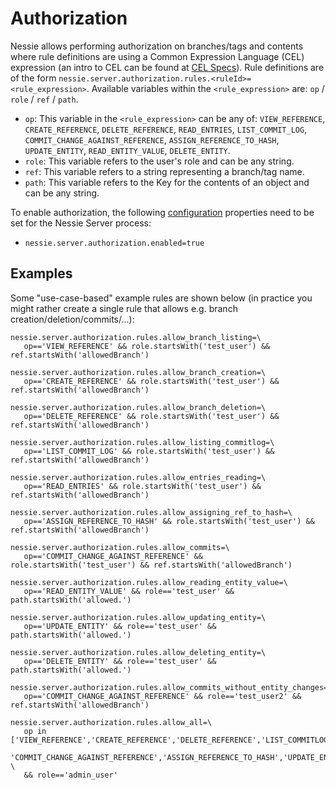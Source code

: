 # Authorization

Nessie allows performing authorization on branches/tags and contents where rule definitions are using a Common Expression Language (CEL) expression (an intro to CEL can be found at [CEL Specs](https://github.com/google/cel-spec/blob/master/doc/intro.md)).
Rule definitions are of the form `nessie.server.authorization.rules.<ruleId>=<rule_expression>`. Available variables within the `<rule_expression>` are: `op` / `role` / `ref` / `path`.

* `op`:  This variable in the `<rule_expression>` can be any of: `VIEW_REFERENCE`, `CREATE_REFERENCE`, `DELETE_REFERENCE`, `READ_ENTRIES`, `LIST_COMMIT_LOG`, `COMMIT_CHANGE_AGAINST_REFERENCE`, `ASSIGN_REFERENCE_TO_HASH`, `UPDATE_ENTITY`, `READ_ENTITY_VALUE`, `DELETE_ENTITY`.
* `role`: This variable refers to the user's role and can be any string.
* `ref`: This variable refers to a string representing a branch/tag name.
* `path`: This variable refers to the Key for the contents of an object and can be any string.

To enable authorization, the following [configuration](./configuration.md) properties need to be set
for the Nessie Server process:

* `nessie.server.authorization.enabled=true`  

## Examples

Some "use-case-based" example rules are shown below (in practice you might rather create a single rule that allows e.g. branch creation/deletion/commits/...):

```
nessie.server.authorization.rules.allow_branch_listing=\
   op=='VIEW_REFERENCE' && role.startsWith('test_user') && ref.startsWith('allowedBranch')
   
nessie.server.authorization.rules.allow_branch_creation=\
   op=='CREATE_REFERENCE' && role.startsWith('test_user') && ref.startsWith('allowedBranch')
   
nessie.server.authorization.rules.allow_branch_deletion=\
   op=='DELETE_REFERENCE' && role.startsWith('test_user') && ref.startsWith('allowedBranch')
   
nessie.server.authorization.rules.allow_listing_commitlog=\
   op=='LIST_COMMIT_LOG' && role.startsWith('test_user') && ref.startsWith('allowedBranch')
   
nessie.server.authorization.rules.allow_entries_reading=\
   op=='READ_ENTRIES' && role.startsWith('test_user') && ref.startsWith('allowedBranch')
   
nessie.server.authorization.rules.allow_assigning_ref_to_hash=\
   op=='ASSIGN_REFERENCE_TO_HASH' && role.startsWith('test_user') && ref.startsWith('allowedBranch')
   
nessie.server.authorization.rules.allow_commits=\
   op=='COMMIT_CHANGE_AGAINST_REFERENCE' && role.startsWith('test_user') && ref.startsWith('allowedBranch')
   
nessie.server.authorization.rules.allow_reading_entity_value=\
   op=='READ_ENTITY_VALUE' && role=='test_user' && path.startsWith('allowed.')
   
nessie.server.authorization.rules.allow_updating_entity=\
   op=='UPDATE_ENTITY' && role=='test_user' && path.startsWith('allowed.')
   
nessie.server.authorization.rules.allow_deleting_entity=\
   op=='DELETE_ENTITY' && role=='test_user' && path.startsWith('allowed.')
   
nessie.server.authorization.rules.allow_commits_without_entity_changes=\
   op=='COMMIT_CHANGE_AGAINST_REFERENCE' && role=='test_user2' && ref.startsWith('allowedBranch')
   
nessie.server.authorization.rules.allow_all=\
   op in ['VIEW_REFERENCE','CREATE_REFERENCE','DELETE_REFERENCE','LIST_COMMITLOG','READ_ENTRIES','LIST_COMMIT_LOG',\
   'COMMIT_CHANGE_AGAINST_REFERENCE','ASSIGN_REFERENCE_TO_HASH','UPDATE_ENTITY','READ_ENTITY_VALUE','DELETE_ENTITY'] \
   && role=='admin_user'   
```
